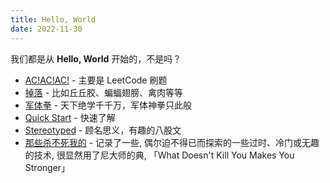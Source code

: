 ```yaml
---
title: Hello, World
date: 2022-11-30
---
```


我们都是从 **Hello, World** 开始的，不是吗？

- [AC!AC!AC!](ac!ac!ac!/) - 主要是 LeetCode 刷题
- [掉落](assorted-harvest/) - 比如丘丘胶、蝙蝠翅膀、禽肉等等
- [军体拳](basic-skills/) - 天下绝学千千万，军体神拳只此般
- [Quick Start](quick-start/) - 快速了解
- [Stereotyped](stereotyped/) - 顾名思义，有趣的八股文
- [那些杀不死我的](what-doesnt-kill-me/) - 记录了一些, 偶尔迫不得已而探索的一些过时、冷门或无趣的技术, 很显然用了尼大师的典, 「What Doesn't Kill You Makes You Stronger」
